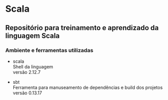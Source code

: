 # Scala
## Repositório para treinamento e aprendizado da linguagem Scala

### Ambiente e ferramentas utilizadas
- scala<br/>
Shell da linguagem<br/>
versão 2.12.7 

- sbt<br/>
Ferramenta para manuseamento de dependências e build dos projetos<br/>
versão 0.13.17
